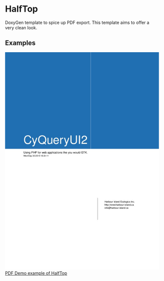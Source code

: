 # HalfTop #

DoxyGen template to spice up PDF export.
This template aims to offer a very clean look.

## Examples ##

![Image of first page HalfTop](HalfTop.jpg)
[PDF Demo example of HalfTop](HalfTop.pdf)